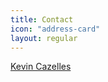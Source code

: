 ```yaml
---
title: Contact
icon: "address-card"
layout: regular
---
```


<!-- map Office -->
<div id="map"></div>

<i class="fa fa-skype" aria-hidden="true"></i> <a href = "skype:diazthc?call"> Kevin Cazelles </a>
